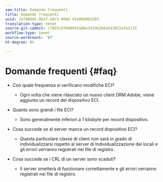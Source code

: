 ```yaml
---
seo-title: Domande frequenti
title: Domande frequenti
uuid: 7e7409b5-9b3f-4dc3-96b6-42a06d9b1265
translation-type: tm+mt
source-git-commit: c78d3c87848943a0be3433b2b6a543822a7e1c15
workflow-type: tm+mt
source-wordcount: '97'
ht-degree: 0%

---
```



# Domande frequenti {#faq}

* Con quale frequenza si verificano modifiche ECI?
   * Ogni volta che viene rilasciato un nuovo client DRM  Adobe, viene aggiunto un record del dispositivo ECI.

* Quanto sono grandi i file ECI?
   * Sono generalmente inferiori a 1 kilobyte per record dispositivo.

* Cosa succede se al server manca un record dispositivo ECI?
   * Questa particolare classe di client non sarà in grado di individualizzarsi rispetto al server di Individualizzazione dei locali e gli errori verranno registrati nei file di registro.

* Cosa succede se i CRL di un server sono scaduti?
   * Il server smetterà di funzionare correttamente e gli errori verranno registrati nei file di registro.